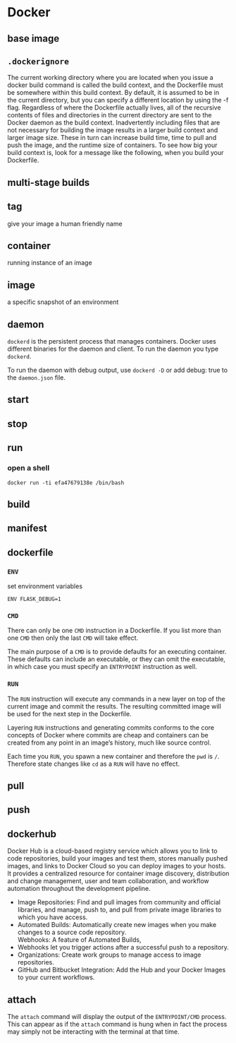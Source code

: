 # Docker

## base image

## `.dockerignore`

The current working directory where you are located when you issue a docker
build command is called the build context, and the Dockerfile must be somewhere
within this build context. By default, it is assumed to be in the current
directory, but you can specify a different location by using the -f flag.
Regardless of where the Dockerfile actually lives, all of the recursive contents
of files and directories in the current directory are sent to the Docker daemon
as the build context. Inadvertently including files that are not necessary for
building the image results in a larger build context and larger image size.
These in turn can increase build time, time to pull and push the image, and the
runtime size of containers. To see how big your build context is, look for a
message like the following, when you build your Dockerfile.

## multi-stage builds


## tag
give your image a human friendly name

## container
running instance of an image

## image
a specific snapshot of an environment

## daemon

`dockerd` is the persistent process that manages containers. Docker uses
different binaries for the daemon and client. To run the daemon you type
`dockerd`.

To run the daemon with debug output, use `dockerd -D` or add debug: true to the
`daemon.json` file.

## start

## stop

## run
### open a shell
`docker run -ti efa47679138e /bin/bash`

## build

## manifest

## dockerfile

### `ENV`
set environment variables

`ENV FLASK_DEBUG=1`

### `CMD`

There can only be one `CMD` instruction in a Dockerfile. If you list more than one `CMD` then only the last `CMD` will take effect.

The main purpose of a `CMD` is to provide defaults for an executing container. These defaults can include an executable, or they can omit the executable, in which case you must specify an `ENTRYPOINT` instruction as well.

### `RUN`

The `RUN` instruction will execute any commands in a new layer on top of the current image and commit the results. The resulting committed image will be used for the next step in the Dockerfile.

Layering `RUN` instructions and generating commits conforms to the core concepts of Docker where commits are cheap and containers can be created from any point in an image’s history, much like source control.

Each time you `RUN`, you spawn a new container and therefore the `pwd` is `/`. Therefore state changes like `cd` as a `RUN` will have no effect.

## pull

## push

## dockerhub

Docker Hub is a cloud-based registry service which allows you to link to code
repositories, build your images and test them, stores manually pushed images,
and links to Docker Cloud so you can deploy images to your hosts. It provides a
centralized resource for container image discovery, distribution and change
management, user and team collaboration, and workflow automation throughout the
development pipeline.

* Image Repositories: Find and pull images from community and official libraries,
and manage, push to, and pull from private image libraries to which you have
access.  
* Automated Builds: Automatically create new images when you make
changes to a source code repository.  
Webhooks: A feature of Automated Builds,
* Webhooks let you trigger actions after a successful push to a repository.
* Organizations: Create work groups to manage access to image repositories.
* GitHub and Bitbucket Integration: Add the Hub and your Docker Images to your
current workflows.

## attach

The `attach` command will display the output of the `ENTRYPOINT/CMD` process.
This can appear as if the `attach` command is hung when in fact the process may
simply not be interacting with the terminal at that time.
